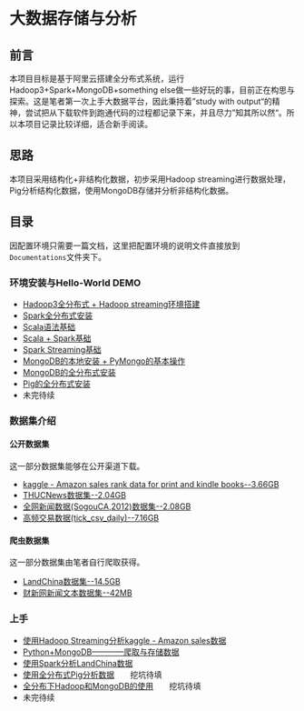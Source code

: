 # 大数据存储与分析

## 前言  

本项目目标是基于阿里云搭建全分布式系统，运行Hadoop3+Spark+MongoDB+something else做一些好玩的事，目前正在构思与探索。这是笔者第一次上手大数据平台，因此秉持着”study with output“的精神，尝试把从下载软件到跑通代码的过程都记录下来，并且尽力”知其所以然“。所以本项目记录比较详细，适合新手阅读。

## 思路

本项目采用结构化+非结构化数据，初步采用Hadoop streaming进行数据处理，Pig分析结构化数据，使用MongoDB存储并分析非结构化数据。
 
## 目录  

因配置环境只需要一篇文档，这里把配置环境的说明文件直接放到`Documentations`文件夹下。

### 环境安装与Hello-World DEMO
 
- [Hadoop3全分布式 + Hadoop streaming环境搭建](./Documentations/Hadoop_distribute.md)  
- [Spark全分布式安装](./Documentations/Spark_distribute.md)
- [Scala语法基础](./Documentations/ScalaBasic.md)
- [Scala + Spark基础](./Documentations/ScalaSpark.md)
- [Spark Streaming基础](./Documentations/SparkStreaming.md)
- [MongoDB的本地安装 + PyMongo的基本操作](./Documentations/MongoDB_standalone.md)    
- [MongoDB的全分布式安装](./Documentations/MongoDB_distribute.md)   
- [Pig的全分布式安装](./Documentations/Pig_distribute.md)  
- 未完待续

### 数据集介绍

#### 公开数据集

这一部分数据集能够在公开渠道下载。  

- [kaggle - Amazon sales rank data for print and kindle books--3.66GB](./Documentations/open_datas.md)
- [THUCNews数据集--2.04GB](./Documentations/open_datas.md)
- [全网新闻数据(SogouCA,2012)数据集--2.08GB](./Documentations/open_datas.md)
- [高频交易数据(tick_csv_daily)--7.16GB](./Documentations/open_datas.md)


#### 爬虫数据集

这一部分数据集由笔者自行爬取获得。  

- [LandChina数据集--14.5GB](./Documentations/private_datas.md)
- [财新网新闻文本数据集--42MB](./Documentations/private_datas.md)


### 上手
- [使用Hadoop Streaming分析kaggle - Amazon sales数据](./HadoopStreaming_Kaggle/README.md)  
- [Python+MongoDB————爬取与存储数据](./MongDBWithCrawler/README.md)  
- [使用Spark分析LandChina数据](./Spark_LandChina/README.md)
- [使用全分布式Pig分析数据](./PigOnMap-Reduce/README.md)　　挖坑待填   
- [全分布下Hadoop和MongoDB的使用](./Documentations/Hadoop+MongoDB_Crawler.md)　　挖坑待填  
- 未完待续
